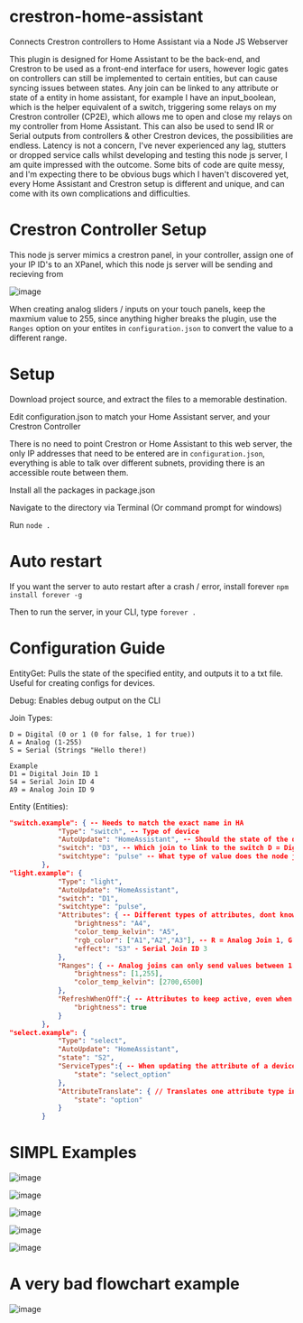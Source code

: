 # crestron-home-assistant
Connects Crestron controllers to Home Assistant via a Node JS Webserver

This plugin is designed for Home Assistant to be the back-end, and Crestron to be used as a front-end interface for users, however logic gates on controllers can still be implemented to certain entities, but can cause syncing issues between states. 
Any join can be linked to any attribute or state of a entity in home assistant, for example I have an input_boolean, which is the helper equivalent of a switch, triggering some relays on my Crestron controller (CP2E), which allows me to open and close my relays on my controller from Home Assistant. This can also be used to send IR or Serial outputs from controllers & other Crestron devices, the possibilities are endless.
Latency is not a concern, I've never experienced any lag, stutters or dropped service calls whilst developing and testing this node js server, I am quite impressed with the outcome.
Some bits of code are quite messy, and I'm expecting there to be obvious bugs which I haven't discovered yet, every Home Assistant and Crestron setup is different and unique, and can come with its own complications and difficulties.

# Crestron Controller Setup

This node js server mimics a crestron panel, in your controller, assign one of your IP ID's to an XPanel, which this node js server will be sending and recieving from

![image](https://github.com/user-attachments/assets/11d81a67-4470-4600-83b8-7dd5f78ee713)

When creating analog sliders / inputs on your touch panels, keep the maxmium value to 255, since anything higher breaks the plugin, use the `Ranges` option on your entites in `configuration.json` to convert the value to a different range.

# Setup
Download project source, and extract the files to a memorable destination.

Edit configuration.json to match your Home Assistant server, and your Crestron Controller

There is no need to point Crestron or Home Assistant to this web server, the only IP addresses that need to be entered are in `configuration.json`, everything is able to talk over different subnets, providing there is an accessible route between them.

Install all the packages in package.json

Navigate to the directory via Terminal (Or command prompt for windows)

Run `node .`

# Auto restart
If you want the server to auto restart after a crash / error, install forever
`npm install forever -g` 

Then to run the server, in your CLI, type `forever .`

# Configuration Guide

EntityGet: Pulls the state of the specified entity, and outputs it to a txt file. Useful for creating configs for devices.

Debug: Enables debug output on the CLI

Join Types:
```
D = Digital (0 or 1 (0 for false, 1 for true))
A = Analog (1-255)
S = Serial (Strings "Hello there!)

Example
D1 = Digital Join ID 1
S4 = Serial Join ID 4
A9 = Analog Join ID 9
```

Entity (Entities):
```json
"switch.example": { -- Needs to match the exact name in HA
            "Type": "switch", -- Type of device
            "AutoUpdate": "HomeAssistant", -- Should the state of the device update when the node js server restarts? if so from which source (Crestron not supported yet)
            "switch": "D3", -- Which join to link to the switch D = Digtial, 3 = Join ID
            "switchtype": "pulse" -- What type of value does the node js server expect from crestron, pulse is for digital joins direct from a button, toggle is for joins that go through a toggle gate
        },
"light.example": {
            "Type": "light",
            "AutoUpdate": "HomeAssistant",
            "switch": "D1",
            "switchtype": "pulse",
            "Attributes": { -- Different types of attributes, dont know your devices attributes? Put your entity ID into EntityGet to learn them!
                "brightness": "A4",
                "color_temp_kelvin": "A5",
                "rgb_color": ["A1","A2","A3"], -- R = Analog Join 1, G = Analog Join 2, B = Analog Join 3
                "effect": "S3" - Serial Join ID 3
            },
            "Ranges": { -- Analog joins can only send values between 1 and 255, ranges converts the values from crestron back into different specificed numbers.
                "brightness": [1,255],
                "color_temp_kelvin": [2700,6500]
            },
            "RefreshWhenOff":{ -- Attributes to keep active, even when the device is turned off
                "brightness": true
            }
        },
"select.example": {
            "Type": "select",
            "AutoUpdate": "HomeAssistant",
            "state": "S2",
            "ServiceTypes":{ -- When updating the attribute of a device, usually "turn_on" is the required service, however certain entities require different service call types.
                "state": "select_option"
            },
            "AttributeTranslate": { // Translates one attribute type into another when sending service calls, certain entities send attributes as different properties, but expect different ones when updated with a service call.
                "state": "option"
            }
        }
```

# SIMPL Examples

![image](https://github.com/user-attachments/assets/d5c90545-5138-4bac-8f8a-8e281ab30ac2)

![image](https://github.com/user-attachments/assets/59db1b47-21bf-4398-a8ee-d9fa43f2347b)

![image](https://github.com/user-attachments/assets/39e7938e-0a42-4e43-8294-536383588bee)

![image](https://github.com/user-attachments/assets/bba598dc-81e4-4e19-babd-8f07d9e820ba)

![image](https://github.com/user-attachments/assets/91216ea5-209c-4b2b-9140-727243f96c33)

# A very bad flowchart example

![image](https://github.com/user-attachments/assets/950c5131-bfa5-4d61-8c77-139d2bfd466b)

